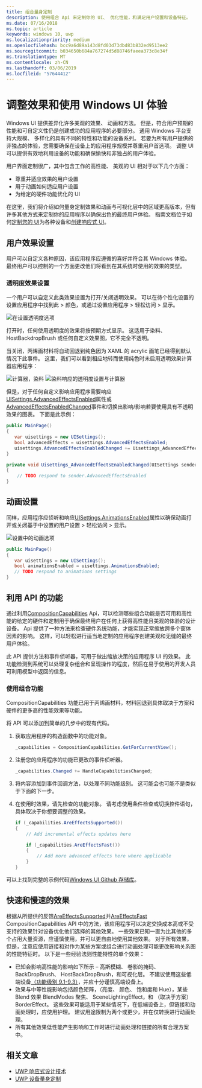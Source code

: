 ```yaml
---
title: 组合量身定制
description: 使用组合 Api 来定制你的 UI、 优化性能，和满足用户设置和设备特征。
ms.date: 07/16/2018
ms.topic: article
keywords: windows 10, uwp
ms.localizationpriority: medium
ms.openlocfilehash: bcc9a6d89a143d8fd03d73dbd83b832ed9513ee2
ms.sourcegitcommit: b034650b684a767274d5d88746faeea373c8e34f
ms.translationtype: MT
ms.contentlocale: zh-CN
ms.lasthandoff: 03/06/2019
ms.locfileid: "57644412"
---
```

# <a name="tailoring-effects--experiences-using-windows-ui"></a>调整效果和使用 Windows UI 体验

Windows UI 提供差异化许多美观的效果、 动画和方法。 但是，符合用户预期的性能和可自定义性仍是创建成功的应用程序的必要部分。 通用 Windows 平台支持大规模、 多样化的具有不同的特性和功能的设备系列。 若要为所有用户提供的非独占的体验，您需要确保在设备上的应用程序规模并尊重用户首选项。 调整 UI 可以提供有效地利用设备的功能和确保愉快和非独占的用户体验。

用户界面定制很广，其中包含工作的高性能、 美观的 UI 相对于以下几个方面：

- 尊重并适应效果的用户设置
- 用于动画如何适应用户设置
- 为给定的硬件功能优化的 UI

在这里，我们将介绍如何量身定制效果和动画与可视化层中的区域更高版本，但有许多其他方式来定制你的应用程序以确保出色的最终用户体验。 指南文档位于如何[定制您的 UI](/windows/uwp/design/layout/screen-sizes-and-breakpoints-for-responsive-design)为各种设备和[创建响应式 UI](/windows/uwp/design/layout/responsive-design)。

## <a name="user-effects-settings"></a>用户效果设置

用户可以自定义各种原因，该应用程序应遵循的喜好并符合其 Windows 体验。 最终用户可以控制的一个方面更改他们将看到在其系统时使用的效果的类型。

### <a name="transparency-effects-settings"></a>透明度效果设置

一个用户可以自定义此类效果设置为打开/关闭透明效果。 可以在待个性化设置的设置应用程序中找到此 > 颜色，或通过设置应用程序 > 轻松访问 > 显示。

![在设置透明度选项](images/tailoring-transparency-setting.png)

打开时，任何使用透明度的效果将按预期方式显示。 这适用于染料、 HostBackdropBrush 或任何自定义效果图，它不完全不透明。

当关闭，丙烯画材料将自动回退到纯色因为 XAML 的 acrylic 画笔已经得到默认情况下此事件。 这里，我们可以看到相应地转而使用纯色时未启用透明效果计算器应用程序：

![计算器，染料](images/tailoring-acrylic.png)
![染料响应的透明度设置与计算器](images/tailoring-acrylic-fallback.png)

但是，对于任何自定义影响应用程序需要响应[UISettings.AdvancedEffectsEnabled](https://docs.microsoft.com/uwp/api/windows.ui.viewmanagement.uisettings.advancedeffectsenabledchanged)属性或[AdvancedEffectsEnabledChanged](https://docs.microsoft.com/uwp/api/windows.ui.viewmanagement.uisettings.advancedeffectsenabledchanged)事件和切换出影响/影响若要使用具有不透明效果的图表。 下面是此示例：

```cs
public MainPage()
{
   var uisettings = new UISettings();
   bool advancedEffects = uisettings.AdvancedEffectsEnabled;
   uisettings.AdvancedEffectsEnabledChanged += Uisettings_AdvancedEffectsEnabledChanged;
}

private void Uisettings_AdvancedEffectsEnabledChanged(UISettings sender, object args)
{
    // TODO respond to sender.AdvancedEffectsEnabled
}
```

## <a name="animations-settings"></a>动画设置

同样，应用程序应侦听和响应[UISettings.AnimationsEnabled](https://docs.microsoft.com/uwp/api/windows.ui.viewmanagement.uisettings.animationsenabled)属性以确保动画打开或关闭基于中设置的用户设置 > 轻松访问 > 显示。

![设置中的动画选项](images/tailoring-animations-setting.png)

```cs
public MainPage()
{
   var uisettings = new UISettings();
   bool animationsEnabled = uisettings.AnimationsEnabled;
   // TODO respond to animations settings
}

```

## <a name="leveraging-the-capabilities-api"></a>利用 API 的功能

通过利用[CompositionCapabilities](/uwp/api/windows.ui.composition.compositioncapabilities) Api，可以检测哪些组合功能是否可用和高性能的给定的硬件和定制用于确保最终用户在任何上获得高性能且美观的体验的设计设备。 Api 提供了一种方法来检查硬件系统功能，才能实现正常缩放跨多个窗体因素的影响。 这样，可以轻松进行适当地定制的应用程序创建美观和无缝的最终用户体验。

此 API 提供方法和事件侦听器，可用于做出缩放决策的应用程序 UI 的效果。 此功能检测到系统可以处理复杂组合和呈现操作的程度，然后在易于使用的开发人员可利用模型中返回的信息。

### <a name="using-composition-capabilities"></a>使用组合功能

CompositionCapabilities 功能已用于丙烯画材料，材料回退到具体取决于方案和硬件的更多高的性能效果等功能。

将 API 可以添加到简单的几步中的现有代码。

1. 获取应用程序的构造函数中的功能对象。

    ```cs
    _capabilities = CompositionCapabilities.GetForCurrentView();
    ```

1. 注册您的应用程序的功能已更改的事件侦听器。

    ```cs
    _capabilities.Changed += HandleCapabilitiesChanged;
    ```

1. 将内容添加到事件回调方法，以处理不同功能级别。 这可能会也可能不是类似于下面的下一步。
1. 在使用时效果，请先检查的功能对象。 请考虑使用条件检查或切换控件语句，具体取决于你想要调整的效果。

    ```cs
    if (_capabilities.AreEffectsSupported())
    {
        // Add incremental effects updates here

        if (_capabilities.AreEffectsFast())
        {
            // Add more advanced effects here where applicable
        }
    }
    ```

可以上找到完整的示例代码[Windows UI Github 存储库](https://github.com/Microsoft/WindowsUIDevLabs/tree/master/SampleGallery/Samples/SDK%2015063/CompCapabilities)。

## <a name="fast-vs-slow-effects"></a>快速和慢速的效果

根据从所提供的反馈[AreEffectsSupported](/uwp/api/windows.ui.composition.compositioncapabilities.areeffectssupported)并[AreEffectsFast](/uwp/api/windows.ui.composition.compositioncapabilities.areeffectsfast) CompositionCapabilities API 中的方法，该应用程序可以决定交换成本高或不受支持的效果针对设备优化他们选择的其他效果。 一些效果已知一直为比其他的多个占用大量资源，应谨慎使用，并可以更自由地使用其他效果。 对于所有效果，但是，注意应使用链接和对作为某些方案或组合进行动画处理可能更改影响关系图的性能特征时。 以下是一些经验法则性能特性的单个效果：

- 已知会影响高性能的影响如下所示 – 高斯模糊、 卷影的掩码、 BackDropBrush、 HostBackDropBrush，和可视化层。 不建议使用这些低端设备[（功能级别 9.1-9.3）](https://msdn.microsoft.com/library/windows/desktop/ff476876(v=vs.85).aspx)，并应十分谨慎高端设备上。
- 效果与中等性能影响包括颜色矩阵，（亮度、 颜色、 饱和度和 Hue），某些 Blend 效果 BlendModes 聚焦、 SceneLightingEffect，和 （取决于方案） BorderEffect。 这些效果可能适用于某些情况下，在低端设备上，但链接和动画处理时，应使用护理。 建议用途限制为两个或更少，并在仅转换进行动画处理。
- 所有其他效果低性能产生影响和工作时进行动画处理和链接的所有合理方案中。

## <a name="related-articles"></a>相关文章

- [UWP 响应式设计技术](https://docs.microsoft.com/windows/uwp/design/layout/responsive-design)
- [UWP 设备量身定制](https://docs.microsoft.com/windows/uwp/design/layout/screen-sizes-and-breakpoints-for-responsive-design)
